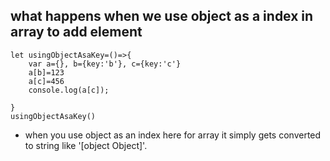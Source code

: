 ## what happens when we use object as a index in array to add element
```
let usingObjectAsaKey=()=>{
    var a={}, b={key:'b'}, c={key:'c'}
    a[b]=123
    a[c]=456
    console.log(a[c]);
    
}
usingObjectAsaKey()
```
- when you use object as an index here for array it simply gets converted to string like '[object Object]'.
